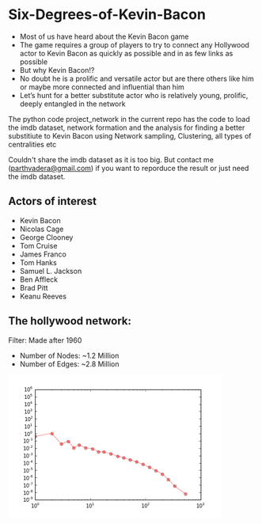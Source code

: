 # Six-Degrees-of-Kevin-Bacon

- Most of us have heard about the Kevin Bacon game
- The game requires a group of players to try to connect any Hollywood actor to Kevin Bacon as quickly as possible and in as few links as possible
- But why Kevin Bacon!?
- No doubt he is a prolific and versatile actor but are there others like him or maybe more connected and influential than him
- Let’s hunt for a better substitute actor who is relatively young, prolific, deeply entangled in the network

The python code project_network in the current repo has the code to load the imdb dataset, network formation and the analysis for finding a better substitiute to Kevin Bacon using Network sampling, Clustering, all types of centralities etc

Couldn't share the imdb dataset as it is too big. But contact me (parthvadera@gmail.com)  if you want to reporduce the result or just need the imdb dataset.

## Actors of interest 
- Kevin Bacon
- Nicolas Cage
- George Clooney
- Tom Cruise
- James Franco
- Tom Hanks 
- Samuel L. Jackson
- Ben Affleck
- Brad Pitt
- Keanu Reeves

## The hollywood network:
Filter: Made after 1960
- Number of Nodes: ~1.2 Million
- Number of Edges: ~2.8 Million
 
![Degree Distribution of the network](https://github.com/deep1blue/Six-Degrees-of-Kevin-Bacon/blob/master/degree%20dist.png "Degree Dist")






